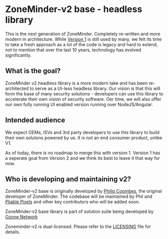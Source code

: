 # ZoneMinder-v2 base - headless library

This is the next generation of ZoneMinder. Completely re-written and more modern in architecture. While [Version 1](https://github.com/zoneminder) is still used by many, we felt its time to take a fresh approach as a lot of the code is legacy and hard to extend, not to mention that over the last 10 years, technology has evolved significantly.


## What is the goal?

ZoneMinder v2 headless library is a more modern take and has been re-architected to serve as a UI-less headless library. Our vision is that this will form the base of many security solutions - developers can use this library to accelerate their own vision of security software. Oer time, we will also offer our own fully running UI enabled version running over NodeJS/Angular.

## Intended audience

We expect OEMs, ISVs and 3rd party developers to use this library to build their own solutons powered by us. It is not an end consumer product, unlike V1.

As of today, there is no roadmap to merge this with version 1. Version 1 has a seperate goal from Version 2 and we think its best to leave it that way for now.

## Who is developing and maintaining v2?
ZoneMinder-v2 base is originally developed by [Philip Coombes](https://github.com/web2wire), the original developer of ZoneMinder.
The codebase will be maintained by Phil and [Pliable Pixels](https://github.com/pliablepixels) and other key contributors who will be added soon.

ZoneMinder-v2 base library is part of solution suite being developed by [Ozone Network](http://ozone.network)

Zoneminder-v2 is dual-licensed.
Please refer to the [LICENSING](LICENSE.md) file for details.
